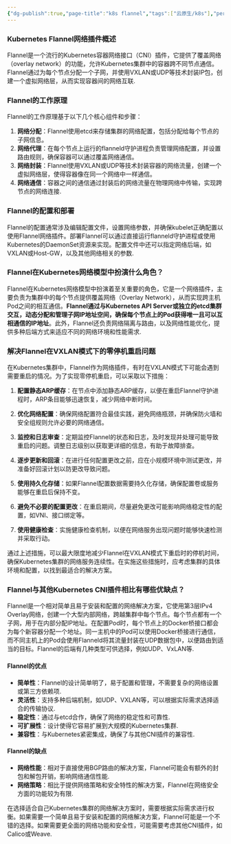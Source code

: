 ```yaml
---
{"dg-publish":true,"page-title":"k8s flannel","tags":["云原生/k8s"],"permalink":"/云原生/k8s/k8s flannel/","dgPassFrontmatter":true}
---
```




### Kubernetes Flannel网络插件概述

Flannel是一个流行的Kubernetes容器网络接口（CNI）插件，它提供了覆盖网络（overlay network）的功能，允许Kubernetes集群中的容器跨不同节点通信。Flannel通过为每个节点分配一个子网，并使用VXLAN或UDP等技术封装IP包，创建一个虚拟网络层，从而实现容器间的网络互联. 

### Flannel的工作原理

Flannel的工作原理基于以下几个核心组件和步骤：

1.  **网络分配**：Flannel使用etcd来存储集群的网络配置，包括分配给每个节点的子网信息。
2.  **网络代理**：在每个节点上运行的flanneld守护进程负责管理网络配置，并设置路由规则，确保容器可以通过覆盖网络通信。
3.  **网络封装**：Flannel使用VXLAN或UDP等技术封装容器的网络流量，创建一个虚拟网络层，使得容器像在同一个网络中一样通信。
4.  **网络通信**：容器之间的通信通过封装后的网络流量在物理网络中传输，实现跨节点的网络连接. 

### Flannel的配置和部署

Flannel的配置通常涉及编辑配置文件，设置网络参数，并确保kubelet正确配置以使用Flannel网络插件。部署Flannel可以通过直接运行flanneld守护进程或使用Kubernetes的DaemonSet资源来实现。配置文件中还可以指定网络后端，如VXLAN或Host-GW，以及其他网络相关的参数. 



### **Flannel在Kubernetes网络模型中扮演什么角色？**

Flannel在Kubernetes网络模型中扮演着至关重要的角色，它是一个网络插件，主要负责为集群中的每个节点提供覆盖网络（Overlay Network），从而实现跨主机Pod之间的相互通信。**Flannel通过与Kubernetes API Server或独立的etcd集群交互，动态分配和管理子网IP地址空间，确保每个节点上的Pod获得唯一且可以互相通信的IP地址**。此外，Flannel还负责网络隔离与路由，以及网络性能优化，提供多种后端方式来适应不同的网络环境和性能需求. 


### 解决Flannel在VXLAN模式下的零停机重启问题

在Kubernetes集群中，Flannel作为网络插件，有时在VXLAN模式下可能会遇到需要重启的情况。为了实现零停机重启，可以采取以下措施：

1.  **配置静态ARP缓存**：在节点中添加静态ARP缓存，以便在重启Flannel守护进程时，ARP条目能够迅速恢复，减少网络中断时间。 
    
2.  **优化网络配置**：确保网络配置符合最佳实践，避免网络瓶颈，并确保防火墙和安全组规则允许必要的网络通信。 
    
3.  **监控和日志审查**：定期监控Flannel的状态和日志，及时发现并处理可能导致重启的问题。调整日志级别以获取更详细的信息，有助于故障排查。 
    
4.  **逐步更新和回滚**：在进行任何配置更改之前，应在小规模环境中测试更改，并准备好回滚计划以防更改导致问题。
    
5.  **使用持久化存储**：如果Flannel配置数据需要持久化存储，确保配置卷或服务能够在重启后保持不变。
    
6.  **避免不必要的配置更改**：在重启期间，尽量避免更改可能影响网络稳定性的配置，如VNI、接口绑定等。 
    
7.  **使用健康检查**：实施健康检查机制，以便在网络服务出现问题时能够快速检测并采取行动。
    

通过上述措施，可以最大限度地减少Flannel在VXLAN模式下重启时的停机时间，确保Kubernetes集群的网络服务连续性。在实施这些措施时，应考虑集群的具体环境和配置，以找到最适合的解决方案。

### **Flannel与其他Kubernetes CNI插件相比有哪些优缺点？**

Flannel是一个相对简单且易于安装和配置的网络解决方案，它使用第3层IPv4 Overlay网络，创建一个大型内部网络，跨越集群中每个节点。每个节点都有一个子网，用于在内部分配IP地址。在配置Pod时，每个节点上的Docker桥接口都会为每个新容器分配一个地址。同一主机中的Pod可以使用Docker桥接进行通信，而不同主机上的Pod会使用Flanneld将其流量封装在UDP数据包中，以便路由到适当的目标。Flannel的后端有几种类型可供选择，例如UDP、VxLAN等. 

#### Flannel的优点

-   **简单性**：Flannel的设计简单明了，易于配置和管理，不需要复杂的网络设置或第三方依赖项. 
-   **灵活性**：支持多种后端机制，如UDP、VXLAN等，可以根据实际需求选择适合的传输协议. 
-   **稳定性**：通过与etcd合作，确保了网络的稳定性和可靠性. 
-   **可扩展性**：设计使得它容易扩展到大规模的Kubernetes集群. 
-   **兼容性**：与Kubernetes紧密集成，确保了与其他CNI插件的兼容性. 

#### Flannel的缺点

-   **网络性能**：相对于直接使用BGP路由的解决方案，Flannel可能会有额外的封包和解包开销，影响网络通信性能. 
-   **网络策略**：相比于提供网络策略和安全特性的解决方案，Flannel在网络安全方面的功能较为有限. 

在选择适合自己Kubernetes集群的网络解决方案时，需要根据实际需求进行权衡。如果需要一个简单且易于安装和配置的网络解决方案，Flannel可能是一个不错的选择。如果需要更全面的网络功能和安全性，可能需要考虑其他CNI插件，如Calico或Weave. 
